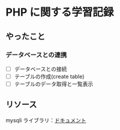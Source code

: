 # PHP に関する学習記録

## やったこと

### データベースとの連携

- [ ] データベースとの接続
- [ ] テーブルの作成(create table)
- [ ] テーブルのデータ取得と一覧表示

## リソース

mysqli ライブラリ：[ドキュメント](https://www.php.net/manual/ja/mysqli.quickstart.connections.php)
